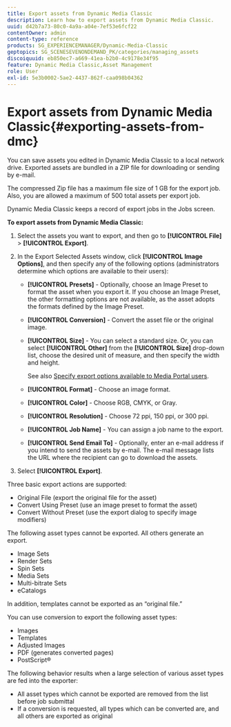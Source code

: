 ```yaml
---
title: Export assets from Dynamic Media Classic
description: Learn how to export assets from Dynamic Media Classic.
uuid: d42b7a73-80c0-4a9a-a04e-7ef53e6fcf22
contentOwner: admin
content-type: reference
products: SG_EXPERIENCEMANAGER/Dynamic-Media-Classic
geptopics: SG_SCENESEVENONDEMAND_PK/categories/managing_assets
discoiquuid: eb850ec7-a669-41ea-b2b0-4c9178e34f95
feature: Dynamic Media Classic,Asset Management
role: User
exl-id: 5e3b0002-5ae2-4437-862f-caa098b04362
---
```

# Export assets from Dynamic Media Classic{#exporting-assets-from-dmc}

You can save assets you edited in Dynamic Media Classic to a local network drive. Exported assets are bundled in a ZIP file for downloading or sending by e-mail.

The compressed Zip file has a maximum file size of 1 GB for the export job. Also, you are allowed a maximum of 500 total assets per export job.

Dynamic Media Classic keeps a record of export jobs in the Jobs screen.

**To export assets from Dynamic Media Classic:**

1. Select the assets you want to export, and then go to **[!UICONTROL File]** > **[!UICONTROL Export]**. 
1. In the Export Selected Assets window, click **[!UICONTROL Image Options]**, and then specify any of the following options (administrators determine which options are available to their users):

   * **[!UICONTROL Presets]** - Optionally, choose an Image Preset to format the asset when you export it. If you choose an Image Preset, the other formatting options are not available, as the asset adopts the formats defined by the Image Preset.

   * **[!UICONTROL Conversion]** - Convert the asset file or the original image.

   * **[!UICONTROL Size]** - You can select a standard size. Or, you can select **[!UICONTROL Other]** from the **[!UICONTROL Size]** drop-down list, choose the desired unit of measure, and then specify the width and height.

        See also [Specify export options available to Media Portal users](specifying-export-options-available-media.md#specifying_export_options_available_to_media_portal_users).

   * **[!UICONTROL Format]** - Choose an image format.

   * **[!UICONTROL Color]** - Choose RGB, CMYK, or Gray.

   * **[!UICONTROL Resolution]** - Choose 72 ppi, 150 ppi, or 300 ppi.

   * **[!UICONTROL Job Name]** - You can assign a job name to the export.

   * **[!UICONTROL Send Email To]** - Optionally, enter an e-mail address if you intend to send the assets by e-mail. The e-mail message lists the URL where the recipient can go to download the assets.

1. Select **[!UICONTROL Export]**.

Three basic export actions are supported:

* Original File (export the original file for the asset)
* Convert Using Preset (use an image preset to format the asset)
* Convert Without Preset (use the export dialog to specify image modifiers)

The following asset types cannot be exported. All others generate an export.

* Image Sets
* Render Sets
* Spin Sets
* Media Sets
* Multi-bitrate Sets
* eCatalogs

In addition, templates cannot be exported as an “original file.”

You can use conversion to export the following asset types:

* Images
* Templates
* Adjusted Images
* PDF (generates converted pages)
* PostScript®

The following behavior results when a large selection of various asset types are fed into the exporter:

* All asset types which cannot be exported are removed from the list before job submittal 
* If a conversion is requested, all types which can be converted are, and all others are exported as original
